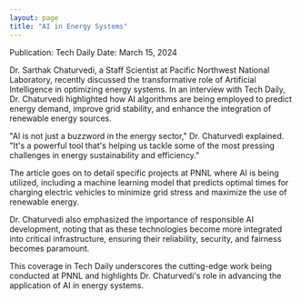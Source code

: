 ```yaml
---
layout: page
title: "AI in Energy Systems"
---
```


Publication: Tech Daily
Date: March 15, 2024

Dr. Sarthak Chaturvedi, a Staff Scientist at Pacific Northwest National Laboratory, recently discussed the transformative role of Artificial Intelligence in optimizing energy systems. In an interview with Tech Daily, Dr. Chaturvedi highlighted how AI algorithms are being employed to predict energy demand, improve grid stability, and enhance the integration of renewable energy sources.

"AI is not just a buzzword in the energy sector," Dr. Chaturvedi explained. "It's a powerful tool that's helping us tackle some of the most pressing challenges in energy sustainability and efficiency."

The article goes on to detail specific projects at PNNL where AI is being utilized, including a machine learning model that predicts optimal times for charging electric vehicles to minimize grid stress and maximize the use of renewable energy.

Dr. Chaturvedi also emphasized the importance of responsible AI development, noting that as these technologies become more integrated into critical infrastructure, ensuring their reliability, security, and fairness becomes paramount.

This coverage in Tech Daily underscores the cutting-edge work being conducted at PNNL and highlights Dr. Chaturvedi's role in advancing the application of AI in energy systems.